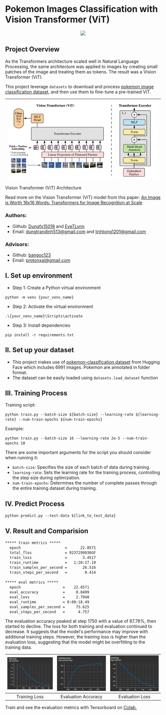 # Pokemon Images Classification with Vision Transformer (ViT)


<p align="center">
    <img src='https://storage.googleapis.com/protonx-cloud-storage/transformer/protonx-transf.png' width=200 class="center">
</p>

## Project Overview
As the Transformers architecture scaled well in Natural Language Processing, the same architecture was applied to images by creating small patches of the image and treating them as tokens. The result was a Vision Transformer (ViT). 

This project leverage `datasets` to download and process [pokemon image classification dataset](https://huggingface.co/datasets/fcakyon/pokemon-classification), and then use them to fine-tune a pre-trained ViT. 

![image](images/vit-architecture.jpg)|
:------------------: |
Vision Transformer (ViT) Architecture

Read more on the Vision Transformer (ViT) model from this paper: [An Image is Worth 16x16 Words: Transformers for Image Recognition at Scale](https://arxiv.org/abs/2010.11929) 
### Authors:
- Github: [Dungfx15018](https://github.com/Dungfx15018) and [EveTLynn](https://github.com/EveTLynn)
- Email: dungtrandinh513@gmail.com and linhtong1201@gmail.com

### Advisors:
- Github: [bangoc123](https://github.com/bangoc123)
- Email: protonxai@gmail.com

## I.  Set up environment
- Step 1: Create a Python virtual environment

```shell
python -m venv {your_venv_name}
```

- Step 2: Activate the virtual environment
```shell
.\{your_venv_name}\Scripts\activate 
```

- Step 3: Install dependencies

```shell
pip install -r requirements.txt
``` 

## II.  Set up your dataset

- This project makes use of [pokemon-classification dataset](https://huggingface.co/datasets/fcakyon/pokemon-classification) from Hugging Face which  includes 6991 images. Pokemon are annotated in folder format.
- The dataset can be easily loaded using `datasets.load_dataset` function

## III. Training Process
Training script:


```shell
python train.py --batch-size ${batch-size} --learning-rate ${learning-rate} --num-train-epochs ${num-train-epochs}
```

Example:

```shell
python train.py --batch-size 16 --learning-rate 2e-5 --num-train-epochs 10
``` 

There are some important arguments for the script you should consider when running it:

- `batch-size`: Specifies the size of each batch of data during training.
- `learning-rate`: Sets the learning rate for the training process, controlling the step size during optimization.
- `num-train-epochs`: Determines the number of complete passes through the entire training dataset during training.

## IV. Predict Process

```shell
python predict.py --test-data ${link_to_test_data}
```

## V. Result and Comparision


```
***** train metrics *****
  epoch                    =      22.8571
  total_flos               = 9237299936GF
  train_loss               =       3.4517
  train_runtime            =   1:20:27.19
  train_samples_per_second =       26.516
  train_steps_per_second   =        0.414

***** eval metrics *****
  epoch                   =    22.8571
  eval_accuracy           =     0.8499
  eval_loss               =     2.7948
  eval_runtime            = 0:00:18.49
  eval_samples_per_second =     75.625
  eval_steps_per_second   =      4.757

```

The evaluation accuracy peaked at step 1750 with a value of 87.78%, then started to decline. The loss for both training and evaluation continued to decrease. It suggests that the model's performance may improve with additional training steps. However, the training loss is higher than the evaluation loss, suggesting that the model might be overfitting to the training data.

![](images/train_loss.png) | ![](images/eval_acc.png) | ![](images/eval_loss.png)|
:------------------: | :------------------: | :------------------:|
Training Loss |  Evaluation Accuracy | Evaluation Loss

Train and see the evaluation metrics with Tensorboard on [Colab.](https://colab.research.google.com/drive/15SIDudaiztH6OEPqnVM1_6GOUC6pFROy#scrollTo=KlG6mWsWTz8O)

<!--
**FIXME**

Other architecture

```
Epoch 6/10
391/391 [==============================] - 115s 292ms/step - loss: 0.1999 - acc: 0.9277 - val_loss: 0.4719 - val_acc: 0.8130
Epoch 7/10
391/391 [==============================] - 114s 291ms/step - loss: 0.1526 - acc: 0.9494 - val_loss: 0.5224 - val_acc: 0.8318
Epoch 8/10
391/391 [==============================] - 115s 293ms/step - loss: 0.1441 - acc: 0.9513 - val_loss: 0.5811 - val_acc: 0.7875
```

Your comments about these results <--- **FIXME**

<!--
## VI. Running Test

When you want to modify the model, you need to run the test to make sure your change does not affect the whole system.

In the `./folder-name` **(FIXME)** folder please run:

```bash
pytest
```
-->